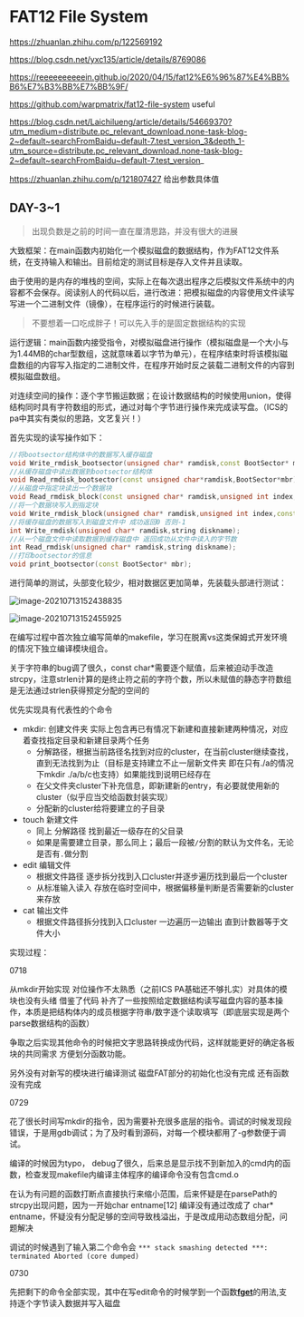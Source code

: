 # FAT12 File System

https://zhuanlan.zhihu.com/p/122569192

https://blog.csdn.net/yxc135/article/details/8769086

https://reeeeeeeeeein.github.io/2020/04/15/fat12%E6%96%87%E4%BB%B6%E7%B3%BB%E7%BB%9F/

https://github.com/warpmatrix/fat12-file-system useful

https://blog.csdn.net/Laichilueng/article/details/54669370?utm_medium=distribute.pc_relevant_download.none-task-blog-2~default~searchFromBaidu~default-7.test_version_3&depth_1-utm_source=distribute.pc_relevant_download.none-task-blog-2~default~searchFromBaidu~default-7.test_version_



https://zhuanlan.zhihu.com/p/121807427 给出参数具体值

## DAY-3~1

> 出现负数是之前的时间一直在厘清思路，并没有很大的进展

大致框架：在main函数内初始化一个模拟磁盘的数据结构，作为FAT12文件系统，在支持输入和输出。目前给定的测试目标是存入文件并且读取。

由于使用的是内存的堆栈的空间，实际上在每次退出程序之后模拟文件系统中的内容都不会保存。阅读别人的代码以后，进行改进：把模拟磁盘的内容使用文件读写写进一个二进制文件（镜像），在程序运行的时候进行装载。

> 不要想着一口吃成胖子！可以先入手的是固定数据结构的实现

运行逻辑：main函数内接受指令，对模拟磁盘进行操作（模拟磁盘是一个大小与为1.44MB的char型数组，这就意味着以字节为单元），在程序结束时将该模拟磁盘数组的内容写入指定的二进制文件，在程序开始时反之装载二进制文件的内容到模拟磁盘数组。

对连续空间的操作：逐个字节搬运数据；在设计数据结构的时候使用union，使得结构同时具有字符数组的形式，通过对每个字节进行操作来完成读写盘。（ICS的pa中其实有类似的思路，文艺复兴！）

首先实现的读写操作如下：

```cc
//将bootsector结构体中的数据写入缓存磁盘
void Write_rmdisk_bootsector(unsigned char* ramdisk,const BootSector* mbr);
//从缓存磁盘中读出数据到bootsector结构体
void Read_rmdisk_bootsector(const unsigned char*ramdisk,BootSector*mbr);
//从磁盘中指定块读出一个数据块
void Read_rmdisk_block(const unsigned char* ramdisk,unsigned int index,unsigned char* block);
//将一个数据块写入到指定块
void Write_rmdisk_block(unsigned char* ramdisk,unsigned int index,const unsigned char*block);
//将缓存磁盘的数据写入到磁盘文件中 成功返回0 否则-1
int Write_rmdisk(unsigned char* ramdisk,string diskname);
//从一个磁盘文件中读取数据到缓存磁盘中 返回成功从文件中读入的字节数
int Read_rmdisk(unsigned char* ramdisk,string diskname);
//打印bootsector的信息
void print_bootsector(const BootSector* mbr);
```

进行简单的测试，头部变化较少，相对数据区更加简单，先装载头部进行测试：

![image-20210713152438835](C:\Users\ASUS\AppData\Roaming\Typora\typora-user-images\image-20210713152438835.png)

![image-20210713152455925](C:\Users\ASUS\AppData\Roaming\Typora\typora-user-images\image-20210713152455925.png)

在编写过程中首次独立编写简单的makefile，学习在脱离vs这类保姆式开发环境的情况下独立编译模块组合。

关于字符串的bug调了很久，const char*需要逐个赋值，后来被迫动手改造strcpy，注意strlen计算的是终止符之前的字符个数，所以未赋值的静态字符数组是无法通过strlen获得预定分配的空间的



优先实现具有代表性的个命令

+ mkdir: 创建文件夹 实际上包含再已有情况下新建和直接新建两种情况，对应着查找指定目录和新建目录两个任务
  + 分解路径，根据当前路径名找到对应的cluster，在当前cluster继续查找，直到无法找到为止（目标是支持建立不止一层新文件夹 即在只有./a的情况下mkdir ./a/b/c也支持）如果能找到说明已经存在
  + 在父文件夹cluster下补充信息，即新建新的entry，有必要就使用新的cluster（似乎应当交给函数封装实现）
  + 分配新的cluster给将要建立的子目录
+ touch 新建文件
  + 同上 分解路径 找到最近一级存在的父目录
  + 如果是需要建立目录，那么同上；最后一段被```/```分割的默认为文件名，无论是否有```.```做分割
+ edit 编辑文件
  + 根据文件路径 逐步拆分找到入口cluster并逐步遍历找到最后一个cluster
  + 从标准输入读入 存放在临时空间中，根据偏移量判断是否需要新的cluster来存放
+ cat 输出文件
  + 根据文件路径拆分找到入口cluster 一边遍历一边输出 直到计数器等于文件大小



实现过程：

0718

从mkdir开始实现 对位操作不太熟悉（之前ICS PA基础还不够扎实）对具体的模块也没有头绪 借鉴了代码 补齐了一些按照给定数据结构读写磁盘内容的基本操作，本质是把结构体内的成员根据字符串/数字逐个读取填写（即底层实现是两个parse数据结构的函数）

争取之后实现其他命令的时候把文字思路转换成伪代码，这样就能更好的确定各板块的共同需求 方便划分函数功能。

另外没有对新写的模块进行编译测试 磁盘FAT部分的初始化也没有完成 还有函数没有完成



0729 

花了很长时间写mkdir的指令，因为需要补充很多底层的指令。调试的时候发现段错误，于是用gdb调试；为了及时看到源码，对每一个模块都用了-g参数便于调试。

编译的时候因为typo， debug了很久，后来总是显示找不到新加入的cmd内的函数，检查发现makefile内编译主体程序的编译命令没有包含cmd.o

在认为有问题的函数打断点直接执行来缩小范围，后来怀疑是在parsePath的strcpy出现问题，因为一开始char entname[12] 编译没有通过改成了 char* entname，怀疑没有分配足够的空间导致栈溢出，于是改成用动态数组分配，问题解决

调试的时候遇到了输入第二个命令会 ```*** stack smashing detected ***: terminated Aborted (core dumped)``` 

0730

先把剩下的命令全部实现，其中在写edit命令的时候学到一个函数[**fget**](https://www.cplusplus.com/reference/cstdio/fgets/)的用法,支持逐个字节读入数据并写入磁盘

